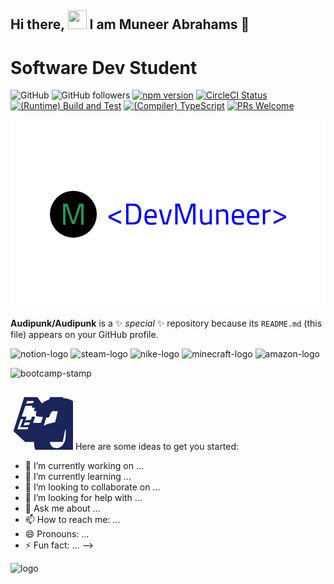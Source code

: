 
## Hi there, <img src="https://github.com/user-attachments/assets/f6d643fa-00e6-4ee4-bdc5-56ba022b8adc" width="30px"> I am Muneer Abrahams 👋
# Software Dev Student
<img alt="GitHub" src="https://img.shields.io/badge/:badgeContent/https://www.youtube.com/channel/UCuJEyzAlx4s2IGqxUvRYWbw">  <img alt="GitHub followers" src="https://img.shields.io/github/followers/:Audipunk">
[![npm version](https://img.shields.io/npm/v/react.svg?style=flat)](https://www.npmjs.com/package/react) 
[![CircleCI Status](https://circleci.com/gh/facebook/react.svg?style=shield)](https://circleci.com/gh/facebook/react) [![(Runtime) Build and Test](https://github.com/facebook/react/actions/workflows/runtime_build_and_test.yml/badge.svg)](https://github.com/facebook/react/actions/workflows/runtime_build_and_test.yml) [![(Compiler) TypeScript](https://github.com/facebook/react/actions/workflows/compiler_typescript.yml/badge.svg?branch=main)](https://github.com/facebook/react/actions/workflows/compiler_typescript.yml) [![PRs Welcome](https://img.shields.io/badge/PRs-welcome-brightgreen.svg)](https://legacy.reactjs.org/docs/how-to-contribute.html#your-first-pull-request)

<svg xmlns="http://www.w3.org/2000/svg" version="1.1" xmlns:xlink="http://www.w3.org/1999/xlink" xmlns:svgjs="http://svgjs.dev/svgjs" width="100%" height="100%" viewBox="0 0 1000 600"><rect width="1000" height="600" x="0" y="0" fill="white"/><g><circle r="166.66666666666666" cx="446.3895060221354" cy="468.611687368532" fill="#FFE7C" transform="matrix(0.44687094332245053,0,0,0.44687094332245053,0,90.59104176960703)"/><path d="M390.7161204699096 543.6116833013172L373.34928629905534 543.6116833013172L373.34928629905534 393.61168330131716L404.8266732337287 393.61168330131716L446.28395966588954 519.5212310400107L487.95230137443224 393.61168330131716L519.4296883091056 393.61168330131716L519.4296883091056 543.6116833013172L502.06285413825134 543.6116833013172L502.06285413825134 412.0639446078498L498.80657273121614 412.0639446078498L456.05280388699504 538.1845476229253L436.7261707211659 538.1845476229253L393.9724018769448 412.0639446078498L390.7161204699096 412.0639446078498L390.7161204699096 543.6116833013172Z " fill="#229955" transform="matrix(0.44687094332245053,0,0,0.44687094332245053,0,90.59104176960703)"/><path d="M785.4027586571192 521.1428868741775L785.4027586571192 538.6780558576284L696.3894855970593 495.04817777677096L696.3894855970593 480.4850713328881L785.4027586571192 437.2712820075702L785.4027586571192 454.5984066132513L713.7166102027404 487.55858017705975L785.4027586571192 521.1428868741775ZM873.9999429616394 541.4717946448222L821.1566710081215 541.4717946448222L821.1566710081215 393.61168330131716L873.9999429616394 393.61168330131716Q890.2571250530762 393.61168330131716 900.9565501955208 398.84251337095674Q911.6559753379652 404.103064065992 917.8675860456622 413.61366419260935Q924.0791967533592 423.1242643192268 926.6351705373877 436.2905013695128Q929.2208649468118 449.45673841979874 929.2208649468118 465.2978317556959L929.2208649468118 465.2978317556959Q929.2208649468118 481.34696946936276 926.7540530389704 495.13733965295796Q924.2872411311289 508.95743046194895 918.0756304234321 519.4190906012282Q911.8937403411308 529.9104713659029 901.1943151986861 535.7059933180603Q890.4948900562415 541.4717946448222 873.9999429616394 541.4717946448222L873.9999429616394 541.4717946448222ZM838.2757512360329 408.7989228785093L838.2757512360329 526.28455506763L873.9999429616394 526.28455506763Q885.5612662405588 526.28455506763 892.8428194625003 521.3509312519473Q900.1243726844416 516.4470280616601 904.1663777382541 507.88748794770447Q908.2381034174621 499.3279478337488 909.8430171888288 488.3907576881388Q911.4479309601954 477.48328816792446 911.4479309601954 465.2978317556959L911.4479309601954 465.2978317556959Q911.4479309601954 453.3204197212371 909.8430171888288 443.037083334332Q908.2381034174621 432.7537469474269 904.1663777382541 425.056104969946Q900.1243726844416 417.358462992465 892.8428194625003 413.0786929354872Q885.5612662405588 408.7989228785093 873.9999429616394 408.7989228785093L873.9999429616394 408.7989228785093L838.2757512360329 408.7989228785093ZM994.2793139379542 543.6116796733111L994.2793139379542 543.6116796733111Q978.2301762242871 543.6116796733111 968.8978998500438 537.4000689656141Q959.5953441011961 531.1884582579171 955.523618421988 519.0030018456886Q951.4816133681757 506.81754543346005 951.4816133681757 488.6285226913042L951.4816133681757 488.6285226913042Q951.4816133681757 468.2996149206595 957.0393703171678 455.9952760068482Q962.5971272661598 443.69093709303695 972.6426986498996 438.01429764246217Q982.7179906590347 432.33765819188744 996.419198966443 432.33765819188744L996.419198966443 432.33765819188744Q1017.8180492513322 432.33765819188744 1028.7255187715464 444.2259083501592Q1039.6329882917607 456.08443788303526 1039.6329882917607 482.41691198360724L1039.6329882917607 482.41691198360724L1038.7710901552862 495.04817777677096L968.3629285929217 495.04817777677096Q968.600693596087 511.7214486237471 974.5745393006187 520.2809887377027Q980.5781056305459 528.8405288516585 996.1814339632776 528.8405288516585L996.1814339632776 528.8405288516585Q1002.1850002932047 528.8405288516585 1009.3476710135635 528.513601972306Q1016.5103417339221 528.2163957183492 1023.5838505780939 527.770586337414Q1030.6573594222657 527.3544975818745 1035.5612626125528 526.9086882009393L1035.5612626125528 526.9086882009393L1036.007071993488 539.9857633750382Q1030.8654038000354 540.8179408861173 1023.4649680765112 541.679839022592Q1016.0942529783827 542.5417371590667 1008.3966110009017 543.0767084161889Q1000.6989690234209 543.6116796733111 994.2793139379542 543.6116796733111ZM968.3629285929217 481.5550138471325L968.3629285929217 481.5550138471325L1022.9299968193891 481.5550138471325Q1022.9299968193891 461.8799598351927 1016.629224235505 454.06343535612905Q1010.328451651621 446.2469108770654 996.419198966443 446.2469108770654L996.419198966443 446.2469108770654Q987.4138494715521 446.2469108770654 981.2022387638551 449.78366529915127Q975.0203486815537 453.3204197212371 971.6916386372377 461.01806169871804Q968.3629285929217 468.71570367619904 968.3629285929217 481.5550138471325ZM1117.0849380729014 541.4717946448222L1084.1544851344886 541.4717946448222L1054.1960947356438 434.47754322037633L1072.147352474634 434.47754322037633L1096.547985924487 527.1464532041048L1104.691437282903 527.1464532041048L1129.9242482438349 434.47754322037633L1147.0433284717462 434.47754322037633L1117.0849380729014 541.4717946448222ZM1187.2850552574962 541.4717946448222L1170.1659750295848 541.4717946448222L1170.1659750295848 393.61168330131716L1201.1943079426742 393.61168330131716L1242.0601678617334 517.7250149536744L1283.163792783958 393.61168330131716L1314.1921256970472 393.61168330131716L1314.1921256970472 541.4717946448222L1297.0730454691359 541.4717946448222L1297.0730454691359 411.8007060434729L1293.8632179264023 411.8007060434729L1251.6896504899332 536.1220820735999L1232.6387296113028 536.1220820735999L1190.4948828002296 411.8007060434729L1187.2850552574962 411.8007060434729L1187.2850552574962 541.4717946448222ZM1380.0827521992685 543.6116796733111L1380.0827521992685 543.6116796733111Q1366.3815438918602 543.6116796733111 1359.1297112953146 538.0539227243191Q1351.848158073373 532.496165775327 1349.1733017877618 520.7267981186379Q1346.4984455021506 508.95743046194895 1346.4984455021506 490.3225983388579L1346.4984455021506 490.3225983388579L1346.4984455021506 434.47754322037633L1362.963671971357 434.47754322037633L1362.963671971357 490.3225983388579Q1362.963671971357 504.43989540180564 1364.360541364954 512.7913911379916Q1365.757410758551 521.1428868741775 1370.4532695710684 524.887685674033Q1375.1788490089814 528.6324844738887 1384.5705666340161 528.6324844738887L1384.5705666340161 528.6324844738887Q1393.9920048844465 528.6324844738887 1401.6896468619273 526.0765106898602Q1409.417009464804 523.4908162804362 1414.1128682773212 520.9348424964078L1414.1128682773212 520.9348424964078L1414.1128682773212 434.47754322037633L1430.5780947465275 434.47754322037633L1430.5780947465275 541.4717946448222L1414.1128682773212 541.4717946448222L1414.1128682773212 533.982197045111Q1407.277124436315 537.8458783465493 1399.2525555794816 540.7287790099302Q1391.2279867226482 543.6116796733111 1380.0827521992685 543.6116796733111ZM1477.8933303764495 541.4717946448222L1461.3983832818474 541.4717946448222L1461.3983832818474 434.47754322037633L1477.8933303764495 434.47754322037633L1477.8933303764495 441.9671408200876Q1481.5192466747224 439.82725579159865 1486.9878417475272 437.6873707631097Q1492.4267161949367 435.5474857346208 1498.6383269026335 433.9425719632541Q1504.8499376103307 432.33765819188744 1510.6157389370924 432.33765819188744L1510.6157389370924 432.33765819188744Q1521.7609734604723 432.33765819188744 1528.8047616792483 435.22055885526834Q1535.87827052342 438.10345951864923 1539.8311137010453 444.43395272792895Q1543.7839568786706 450.734725311813 1545.3888706500372 460.6911348193656Q1546.993784421404 470.6475443269182 1546.993784421404 484.7648413898659L1546.993784421404 484.7648413898659L1546.993784421404 541.4717946448222L1530.3205135744279 541.4717946448222L1530.3205135744279 485.41869514857086Q1530.3205135744279 471.5094424633929 1528.715599803061 463.157946727207Q1527.1106860316943 454.80645099102105 1522.2959447175942 451.0616521911654Q1517.4812034034944 447.31685339130985 1507.6139557721287 447.31685339130985L1507.6139557721287 447.31685339130985Q1502.2642432009063 447.31685339130985 1496.6173243757273 448.505678407137Q1490.9406849251527 449.66478279756853 1486.00706110947 451.47774094670496Q1481.1031579191829 453.3204197212371 1477.8933303764495 455.0144953687908L1477.8933303764495 455.0144953687908L1477.8933303764495 541.4717946448222ZM1614.4001628188048 543.6116796733111L1614.4001628188048 543.6116796733111Q1598.3510251051382 543.6116796733111 1589.0484693562903 537.4000689656141Q1579.7459136074428 531.1884582579171 1575.6741879282347 519.0030018456886Q1571.6024622490265 506.81754543346005 1571.6024622490265 488.6285226913042L1571.6024622490265 488.6285226913042Q1571.6024622490265 468.2996149206595 1577.1602191980185 455.9952760068482Q1582.7476967724062 443.69093709303695 1592.793268156146 438.01429764246217Q1602.8388395398856 432.33765819188744 1616.5400478472936 432.33765819188744L1616.5400478472936 432.33765819188744Q1637.9388981321829 432.33765819188744 1648.8463676523972 444.2259083501592Q1659.7835577980075 456.08443788303526 1659.7835577980075 482.41691198360724L1659.7835577980075 482.41691198360724L1658.9216596615327 495.04817777677096L1588.5134980991681 495.04817777677096Q1588.7215424769379 511.7214486237471 1594.725108806865 520.2809887377027Q1600.6989545113968 528.8405288516585 1616.3320034695241 528.8405288516585L1616.3320034695241 528.8405288516585Q1622.3355697994514 528.8405288516585 1629.49824051981 528.513601972306Q1636.6609112401686 528.2163957183492 1643.7344200843404 527.770586337414Q1650.7782083031163 527.3544975818745 1655.7118321187993 526.9086882009393L1655.7118321187993 526.9086882009393L1656.1279208743388 539.9857633750382Q1650.9862526808863 540.8179408861173 1643.6155375827577 541.679839022592Q1636.2448224846291 542.5417371590667 1628.5174598817525 543.0767084161889Q1620.8198179042718 543.6116796733111 1614.4001628188048 543.6116796733111ZM1588.5134980991681 481.5550138471325L1588.5134980991681 481.5550138471325L1643.0805663256356 481.5550138471325Q1643.0805663256356 461.8799598351927 1636.7797937417515 454.06343535612905Q1630.4493005324719 446.2469108770654 1616.5400478472936 446.2469108770654L1616.5400478472936 446.2469108770654Q1607.5644189777988 446.2469108770654 1601.3528082701016 449.78366529915127Q1595.1411975624046 453.3204197212371 1591.8422081434842 461.01806169871804Q1588.5134980991681 468.71570367619904 1588.5134980991681 481.5550138471325ZM1722.4643567574951 543.6116796733111L1722.4643567574951 543.6116796733111Q1706.4152190438283 543.6116796733111 1697.1126632949806 537.4000689656141Q1687.8101075461332 531.1884582579171 1683.738381866925 519.0030018456886Q1679.6666561877169 506.81754543346005 1679.6666561877169 488.6285226913042L1679.6666561877169 488.6285226913042Q1679.6666561877169 468.2996149206595 1685.224413136709 455.9952760068482Q1690.8118907110968 443.69093709303695 1700.8574620948364 438.01429764246217Q1710.903033478576 432.33765819188744 1724.6042417859842 432.33765819188744L1724.6042417859842 432.33765819188744Q1746.0030920708734 432.33765819188744 1756.9105615910878 444.2259083501592Q1767.8477517366975 456.08443788303526 1767.8477517366975 482.41691198360724L1767.8477517366975 482.41691198360724L1766.9858536002228 495.04817777677096L1696.5776920378585 495.04817777677096Q1696.7857364156282 511.7214486237471 1702.7893027455555 520.2809887377027Q1708.7631484500869 528.8405288516585 1724.3961974082142 528.8405288516585L1724.3961974082142 528.8405288516585Q1730.3997637381415 528.8405288516585 1737.5624344585 528.513601972306Q1744.7251051788592 528.2163957183492 1751.7986140230307 527.770586337414Q1758.842402241807 527.3544975818745 1763.7760260574894 526.9086882009393L1763.7760260574894 526.9086882009393L1764.1921148130289 539.9857633750382Q1759.0504466195764 540.8179408861173 1751.6797315214478 541.679839022592Q1744.3090164233197 542.5417371590667 1736.5816538204429 543.0767084161889Q1728.8840118429619 543.6116796733111 1722.4643567574951 543.6116796733111ZM1696.5776920378585 481.5550138471325L1696.5776920378585 481.5550138471325L1751.144760264326 481.5550138471325Q1751.144760264326 461.8799598351927 1744.8439876804416 454.06343535612905Q1738.513494471162 446.2469108770654 1724.6042417859842 446.2469108770654L1724.6042417859842 446.2469108770654Q1715.628612916489 446.2469108770654 1709.417002208792 449.78366529915127Q1703.205391501095 453.3204197212371 1699.9064020821745 461.01806169871804Q1696.5776920378585 468.71570367619904 1696.5776920378585 481.5550138471325ZM1809.1297004112964 541.4717946448222L1792.6644739420901 541.4717946448222L1792.6644739420901 434.47754322037633L1809.1297004112964 434.47754322037633L1809.1297004112964 448.8028846610938Q1813.2014260905046 446.03886649929564 1819.4130367982013 442.71015645497954Q1825.6246475058986 439.4111670360591 1833.1142451056096 436.4093838710955Q1840.6038427053206 433.40760070613186 1848.0934403050321 432.12961381411765L1848.0934403050321 432.12961381411765L1848.0934403050321 449.04064966425926Q1840.8118870830906 450.5266809340432 1833.3222894833796 452.99349284188463Q1825.8326918836685 455.460304749726 1819.5021986743884 458.22432291152415Q1813.2014260905046 461.01806169871804 1809.1297004112964 463.157946727207L1809.1297004112964 463.157946727207L1809.1297004112964 541.4717946448222ZM1958.059754269046 495.04817777677096L1869.046481208986 538.6780558576284L1869.046481208986 521.1428868741775L1940.7326296633648 487.55858017705975L1869.046481208986 454.5984066132513L1869.046481208986 437.2712820075702L1958.059754269046 480.4850713328881L1958.059754269046 495.04817777677096Z " fill="blue" transform="matrix(0.44687094332245053,0,0,0.44687094332245053,0,90.59104176960703)"/></g></svg>



**Audipunk/Audipunk** is a ✨ _special_ ✨ repository because its `README.md` (this file) appears on your GitHub profile.




![notion-logo](https://github.com/user-attachments/assets/41ba9a8f-cef4-44fd-9349-11be1dd17bcf)
![steam-logo](https://github.com/user-attachments/assets/b549af1c-0069-492a-b680-0c6930d49b93)
![nike-logo](https://github.com/user-attachments/assets/88652d67-9a15-49b2-9317-f3e9c4f40c86)
![minecraft-logo](https://github.com/user-attachments/assets/0d014c04-aec9-488b-b6a0-897ed1b689e9)
![amazon-logo](https://github.com/user-attachments/assets/4ee0fcde-cee9-4c67-b096-ac2f5e9857d4)

![bootcamp-stamp](https://github.com/user-attachments/assets/84041c0a-6e88-4536-a45f-72f16970c082)



<svg xmlns="http://www.w3.org/2000/svg" x="0px" y="0px" width="100" height="100" viewBox="0 0 64 64" style="fill: #1b2559">
  <path d="M53.5,10h-13l-2,5.5h-3L34,19l-6.5-9H14L3,45l12,11h13l2-8l1,1.5h4l5.5,6.5h13L60,23L53.5,10z M39,19h1h1.5h2l-1.14,3.04	l-4.569,0.286L39,19z M16.979,14h6.87l-0.635,2.223l-7.198,0.576L16.979,14z M17.5,43H7l3.518-10.224L13,32.5L10,41h8.192L17.5,43z M19.045,38.538L13.5,39l1-3h5.423L19.045,38.538z M43.97,43H33l3.874-13H33.47L31,36.5h-8l2.28-6.5H22l-1.217,3.517l-5.598,0.431	L16.5,30h-5.027l3.785-11h7.162l-0.571,2H25l-1,3.5h10h3h11.455L43.97,43z M49.154,21.615l-3.827,0.239L47,16h-4.354l0.764-2H51	L49.154,21.615z"/><svg xmlns="http://www.w3.org/2000/svg" x="0px" y="0px" width="100" height="100" viewBox="0 0 64 64" style="fill: #1b2559">
  <path d="M 32.376953 7 C 25.650953 7 18.181375 9.5161875 16.609375 17.742188 C 16.441375 18.618188 17.052859 19.067312 17.630859 19.195312 L 24.460938 19.892578 C 25.102937 19.858578 25.614281 19.260906 25.738281 18.628906 C 26.326281 15.794906 28.727922 14.394531 31.419922 14.394531 C 32.873922 14.394531 34.516953 14.940516 35.376953 16.228516 C 36.370953 17.666516 36.207031 19.617203 36.207031 21.283203 L 36.207031 22.232422 C 32.109031 22.688422 26.763641 22.966766 22.931641 24.634766 C 18.503641 26.528766 15.398437 30.392266 15.398438 36.072266 C 15.398438 43.340266 20.044141 47.003906 25.994141 47.003906 C 31.020141 47.003906 33.733281 45.798719 37.613281 41.886719 C 38.895281 43.724719 39.351219 44.630453 41.699219 46.564453 C 42.227219 46.844453 42.891422 46.789047 43.357422 46.373047 L 43.357422 46.4375 C 44.767422 45.1935 47.34125 42.961766 48.78125 41.759766 C 49.35525 41.291766 49.23125 40.561828 48.78125 39.923828 C 47.48925 38.157828 46.164062 36.694062 46.164062 33.414062 L 46.164062 22.544922 C 46.164062 17.926922 46.475109 13.654609 43.037109 10.474609 C 40.323109 7.8986094 35.812953 7 32.376953 7 z M 35.248047 27.835938 C 35.566797 27.841188 35.885078 27.851562 36.205078 27.851562 L 36.205078 29.367188 C 36.207078 32.095187 36.317687 34.337719 34.929688 36.761719 C 33.805687 38.729719 31.997672 39.919922 30.013672 39.919922 C 27.301672 39.919922 25.734375 37.891281 25.734375 34.863281 C 25.734375 29.653281 29.831016 28.141562 34.291016 27.851562 C 34.610016 27.830562 34.929297 27.830687 35.248047 27.835938 z M 54.171875 45.441406 C 52.353875 45.467406 50.22375 45.850422 48.59375 46.982422 C 48.09375 47.330422 48.166656 47.817953 48.722656 47.751953 C 50.556656 47.533953 54.609844 47.021359 55.339844 47.943359 C 56.067844 48.867359 54.533609 52.665281 53.849609 54.363281 C 53.641609 54.875281 54.092547 55.073594 54.560547 54.683594 C 57.612547 52.155594 58.428687 46.912531 57.804688 46.144531 C 57.494687 45.770531 55.991875 45.415406 54.171875 45.441406 z M 6.3671875 46.404297 C 5.9871875 46.454297 5.8363281 46.946688 6.2363281 47.304688 C 13.020328 53.368688 21.967828 57 31.923828 57 C 39.025828 57 47.315859 54.800578 53.005859 50.642578 C 53.945859 49.952578 53.124109 48.888922 52.162109 49.294922 C 45.784109 51.974922 38.815766 53.273437 32.509766 53.273438 C 23.159766 53.273438 14.140266 50.74725 6.8222656 46.53125 C 6.6602656 46.43925 6.4911875 46.388297 6.3671875 46.404297 z"/>
</svg>

</svg>
Here are some ideas to get you started:

- 🔭 I’m currently working on ...
- 🌱 I’m currently learning ...
- 👯 I’m looking to collaborate on ...
- 🤔 I’m looking for help with ...
- 💬 Ask me about ...
- 📫 How to reach me: ...
- 😄 Pronouns: ...
- ⚡ Fun fact: ...
-->

![logo](https://github.com/user-attachments/assets/3f8d56c0-d967-4e44-9bff-05c7a2784cfd) 
